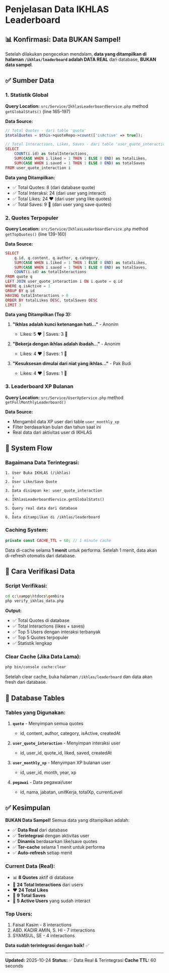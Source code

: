 # Penjelasan Data IKHLAS Leaderboard

## 📊 Konfirmasi: Data BUKAN Sampel!

Setelah dilakukan pengecekan mendalam, **data yang ditampilkan di halaman `/ikhlas/leaderboard` adalah DATA REAL** dari database, **BUKAN data sampel**.

## ✅ Sumber Data

### 1. Statistik Global

**Query Location:** `src/Service/IkhlasLeaderboardService.php` method `getGlobalStats()` (line 165-197)

**Data Source:**
```php
// Total Quotes - dari table 'quote'
$totalQuotes = $this->quoteRepo->count(['isActive' => true]);

// Total Interactions, Likes, Saves - dari table 'user_quote_interaction'
SELECT
    COUNT(i.id) as totalInteractions,
    SUM(CASE WHEN i.liked = 1 THEN 1 ELSE 0 END) as totalLikes,
    SUM(CASE WHEN i.saved = 1 THEN 1 ELSE 0 END) as totalSaves
FROM user_quote_interaction i
```

**Data yang Ditampilkan:**
- ✅ Total Quotes: 8 (dari database quote)
- ✅ Total Interaksi: 24 (dari user yang interact)
- ✅ Total Likes: 24 ❤️ (dari user yang like quotes)
- ✅ Total Saves: 9 📌 (dari user yang save quotes)

### 2. Quotes Terpopuler

**Query Location:** `src/Service/IkhlasLeaderboardService.php` method `getTopQuotes()` (line 139-160)

**Data Source:**
```php
SELECT
    q.id, q.content, q.author, q.category,
    SUM(CASE WHEN i.liked = 1 THEN 1 ELSE 0 END) as totalLikes,
    SUM(CASE WHEN i.saved = 1 THEN 1 ELSE 0 END) as totalSaves,
    COUNT(i.id) as totalInteractions
FROM quote q
LEFT JOIN user_quote_interaction i ON i.quote = q.id
WHERE q.isActive = 1
GROUP BY q.id
HAVING totalInteractions > 0
ORDER BY totalLikes DESC, totalSaves DESC
LIMIT 3
```

**Data yang Ditampilkan (Top 3):**

1. **"Ikhlas adalah kunci ketenangan hati..."** - Anonim
   - Likes: 5 ❤️ | Saves: 3 📌

2. **"Bekerja dengan ikhlas adalah ibadah..."** - Anonim
   - Likes: 4 ❤️ | Saves: 1 📌

3. **"Kesuksesan dimulai dari niat yang ikhlas..."** - Pak Budi
   - Likes: 4 ❤️ | Saves: 1 📌

### 3. Leaderboard XP Bulanan

**Query Location:** `src/Service/UserXpService.php` method `getFullMonthlyLeaderboard()`

**Data Source:**
- Mengambil data XP user dari table `user_monthly_xp`
- Filter berdasarkan bulan dan tahun saat ini
- Real data dari aktivitas user di IKHLAS

## 🔄 System Flow

### Bagaimana Data Terintegrasi:

```
1. User Buka IKHLAS (/ikhlas)
   ↓
2. User Like/Save Quote
   ↓
3. Data disimpan ke: user_quote_interaction
   ↓
4. IkhlasLeaderboardService.getGlobalStats()
   ↓
5. Query real data dari database
   ↓
6. Data ditampilkan di /ikhlas/leaderboard
```

### Caching System:

```php
private const CACHE_TTL = 60; // 1 minute cache
```

Data di-cache selama **1 menit** untuk performa. Setelah 1 menit, data akan di-refresh otomatis dari database.

## 🧪 Cara Verifikasi Data

### Script Verifikasi:

```bash
cd c:\xampp\htdocs\gembira
php verify_ikhlas_data.php
```

**Output:**
- ✅ Total Quotes di database
- ✅ Total Interactions (likes + saves)
- ✅ Top 5 Users dengan interaksi terbanyak
- ✅ Top 5 Quotes terpopuler
- ✅ Statistik lengkap

### Clear Cache (Jika Data Lama):

```bash
php bin/console cache:clear
```

Setelah clear cache, buka halaman `/ikhlas/leaderboard` dan data akan fresh dari database.

## 📝 Database Tables

### Tables yang Digunakan:

1. **`quote`** - Menyimpan semua quotes
   - id, content, author, category, isActive, createdAt

2. **`user_quote_interaction`** - Menyimpan interaksi user
   - id, user_id, quote_id, liked, saved, createdAt

3. **`user_monthly_xp`** - Menyimpan XP bulanan user
   - id, user_id, month, year, xp

4. **`pegawai`** - Data pegawai/user
   - id, nama, jabatan, unitKerja, totalXp, currentLevel

## ✅ Kesimpulan

**BUKAN Data Sampel!** Semua data yang ditampilkan adalah:

- ✅ **Data Real** dari database
- ✅ **Terintegrasi** dengan aktivitas user
- ✅ **Dinamis** berdasarkan like/save quotes
- ✅ **Ter-cache** selama 1 menit untuk performa
- ✅ **Auto-refresh** setiap menit

### Current Data (Real):

- 📊 **8 Quotes** aktif di database
- 💬 **24 Total Interactions** dari users
- ❤️ **24 Total Likes**
- 📌 **9 Total Saves**
- 👥 **5 Active Users** yang sudah interact

### Top Users:
1. Faisal Kasim - 8 interactions
2. ABD. KADIR AMIN, S. HI - 7 interactions
3. SYAMSUL, SE - 4 interactions

**Data sudah terintegrasi dengan baik!** ✅

---

**Updated:** 2025-10-24
**Status:** ✅ Data Real & Terintegrasi
**Cache TTL:** 60 seconds
